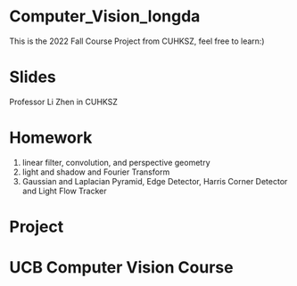 # Computer_Vision_longda
This is the 2022 Fall Course Project from CUHKSZ, feel free to learn:)

# Slides
Professor Li Zhen in CUHKSZ

# Homework
1. linear filter, convolution, and perspective geometry 
2. light and shadow and Fourier Transform
3. Gaussian and Laplacian Pyramid, Edge Detector, Harris Corner Detector and Light Flow Tracker

# Project

# UCB Computer Vision Course
